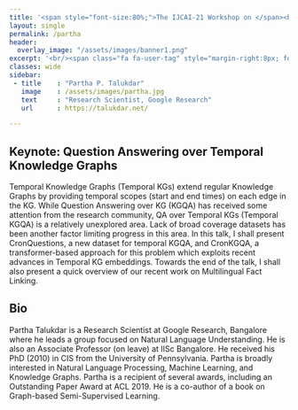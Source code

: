 ```yaml
---
title: '<span style="font-size:80%;">The IJCAI-21 Workshop on </span><br>Applied Semantics Extraction and Analytics  <span style="font-size:70%;">(ASEA)</span>'
layout: single
permalink: /partha
header:
  overlay_image: "/assets/images/banner1.png"
excerpt: '<br/><span class="fa fa-user-tag" style="margin-right:8px; font-size: 90%;"></span>ASEA Speakers<br/>'
classes: wide
sidebar:
 - title    : "Partha P. Talukdar"
   image    : /assets/images/partha.jpg
   text     : "Research Scientist, Google Research"
   url      : https://talukdar.net/

---
```

<h2 id="keynote">Keynote: Question Answering over Temporal Knowledge Graphs</h2>

Temporal Knowledge Graphs (Temporal KGs) extend regular Knowledge Graphs by providing temporal scopes (start and end times) on each edge in the KG. While Question Answering over KG (KGQA) has received some attention from the research community, QA over Temporal KGs (Temporal KGQA) is a relatively unexplored area. Lack of broad coverage datasets has been another factor limiting progress in this area. In this talk, I shall present CronQuestions, a new dataset for temporal KGQA, and CronKGQA, a transformer-based approach for this problem which exploits recent advances in Temporal KG embeddings. Towards the end of the talk, I shall also present a quick overview of our recent work on Multilingual Fact Linking.

<h2>Bio</h2>
<p>Partha Talukdar is a Research Scientist at Google Research, Bangalore where he leads a group focused on Natural Language Understanding. He is also an Associate Professor (on leave) at IISc Bangalore. He received his PhD (2010) in CIS from the University of Pennsylvania. Partha is broadly interested in Natural Language Processing, Machine Learning, and Knowledge Graphs. Partha is a recipient of several awards, including an Outstanding Paper Award at ACL 2019. He is a co-author of a book on Graph-based Semi-Supervised Learning.</p>



